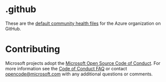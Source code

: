 # .github

These are the [default community health files](https://help.github.com/en/articles/creating-a-default-community-health-file-for-your-organization) for the Azure organization on GitHub.

# Contributing

Microsoft projects adopt the [Microsoft Open Source Code of Conduct](https://opensource.microsoft.com/codeofconduct/). For more information see the [Code of Conduct FAQ](https://opensource.microsoft.com/codeofconduct/faq/) or contact [opencode@microsoft.com](mailto:opencode@microsoft.com) with any additional questions or comments.
